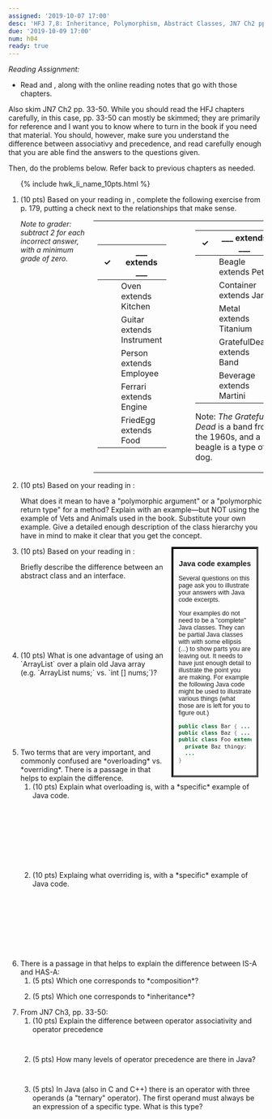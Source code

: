 ```yaml
---
assigned: '2019-10-07 17:00'
desc: 'HFJ 7,8: Inheritance, Polymorphism, Abstract Classes, JN7 Ch2 pp.33-50.'
due: '2019-10-09 17:00'
num: h04
ready: true
---
```



*Reading Assignment:* 

* Read <span data-hfj="7"></span> and <span data-hfj="8"></span>, along with the online reading notes that go with those chapters. 

Also skim JN7 Ch2 pp. 33-50.  While you should read the HFJ chapters carefully, in this case, pp. 33-50 can mostly be skimmed; they are primarily for reference and I want you to know where to turn in the book if you need that material.   You should, however, make sure you understand the difference between associativy and precedence, and read carefully enough that you are able find the answers to the questions given.

Then, do the problems below.   Refer back to previous chapters as needed.

<ol>

{% include hwk_li_name_10pts.html %}

<li>
(10 pts)  Based on your reading in <span data-hfj="7" ></span>, complete the following exercise from p. 179, putting a check next to the relationships that make sense.



<div style="float:right; width:70%; font-size: 120%; padding-left:1em;" markdown="1">
<table>
<tr>
<td markdown="1" class="h03-table">

| &nbsp;&#10003;&nbsp; | ___ extends ___      |
|-----|---------------------------|
|     | Oven extends Kitchen      |
|     | Guitar extends Instrument |
|     | Person extends Employee   |
|     | Ferrari extends Engine    |
|     | FriedEgg extends Food     |

</td>
<td>
      

</td>
<td markdown="1" class="h03-table">

| &nbsp;&#10003;&nbsp; | ___ extends ___      |
|-----|---------------------------|
|     | Beagle extends Pet        |
|     | Container extends Jar     |
|     | Metal extends Titanium    |
|     | GratefulDead extends Band |
|     | Beverage extends Martini  |


Note: <em>The Grateful Dead</em> is a band from the 1960s, and a beagle is a type of dog.

</td>
</tr>
</table>
</div>

<p><em>Note to grader: subtract 2 for each incorrect answer, with a minimum grade of zero.</em></p>

</li>

<li style="clear:both;" markdown="1">
(10 pts)  Based on your reading in <span data-hfj="7" />:

What does it mean to have a "polymorphic argument" or a "polymorphic
return type" for a method?  Explain with an example&mdash;but NOT
using the example of Vets and Animals used in the book.  Substitute
your own example.  Give a detailed enough description of the class
hierarchy you have in mind to make it clear that you get the concept.

<div class="pagebreak" />

</li>

<li style="margin-bottom: 10em;" markdown="1">

<div style="padding:0px 10px 10px 10px; margin:0px 10px 0px 10px; width:30%; border: 4px inset black; float:right; font-family: Arial Narrow, sans-serif; font-size:90%;">
<h3 style="text-align:center;">Java code examples</h3>

Several questions on this page ask you to illustrate your answers with Java code excerpts.

Your examples do not need to be a "complete" Java classes.  They can be partial Java classes
with with some ellipsis (...) to show parts you are leaving out.  It needs to
   have just enough detail to illustrate the point you are making. For example the following
   Java code might be used to illustrate various things (what those are is left for you to
   figure out.)

```java
public class Bar { ... }
public class Baz { ... }
public class Foo extends Bar {
  private Baz thingy;
  ...
}
```
</div>

(10 pts)  Based on your reading in <span data-hfj="8" />:

Briefly describe the difference between an abstract class and an interface.  

</li>

<li style="margin-bottom: 10em;" markdown="1">
(10 pts) What is one advantage of using an `ArrayList` over a plain old Java array (e.g.&nbsp;`ArrayList<Integer> nums;` vs. `int [] nums;`)?

</li>

<li>
Two terms that are very important, and commonly confused are *overloading* vs. *overriding*. 
There is a passage in <span data-hfj="7"></span> that helps to explain the difference.

<ol>
 <li style="margin-bottom: 10em;" markdown="1"> (10 pts) Explain what overloading is, with a *specific* example
 of Java code.
 
 </li>
 
 <li style="margin-bottom: 10em;" markdown="1"> (10 pts) Explaing what overriding is, with a *specific* example of
 Java code.
 </li>
</ol>


</li>

<li>
There is a passage in <span data-hfj="7"></span> that helps to explain the difference between IS-A and HAS-A:



<ol>
 <li style="margin-bottom: 1em;" markdown="1"> (5 pts) Which one corresponds to *composition*?
 </li>
 <li style="margin-bottom: 1em;" markdown="1"> (5 pts) Which one corresponds to *inheritance*?
 </li>
  
</ol>


</li>


<li  markdown="1"> From JN7 Ch3,  pp. 33-50:
<ol>
<li markdown="1" style="margin-bottom:3em;"> (10 pts) Explain the difference between operator associativity and operator precedence
</li>
<li markdown="1" style="margin-bottom:3em;"> (5 pts) How many levels of operator precedence are there in Java?
</li>
<li markdown="1" style="margin-bottom:3em;"> (5 pts) In Java (also in C and C++) there is an operator with three operands (a "ternary" operator). The first operand must always be an expression of a specific type.  What is this type? 
</li>
</ol>
</li>


</ol>



